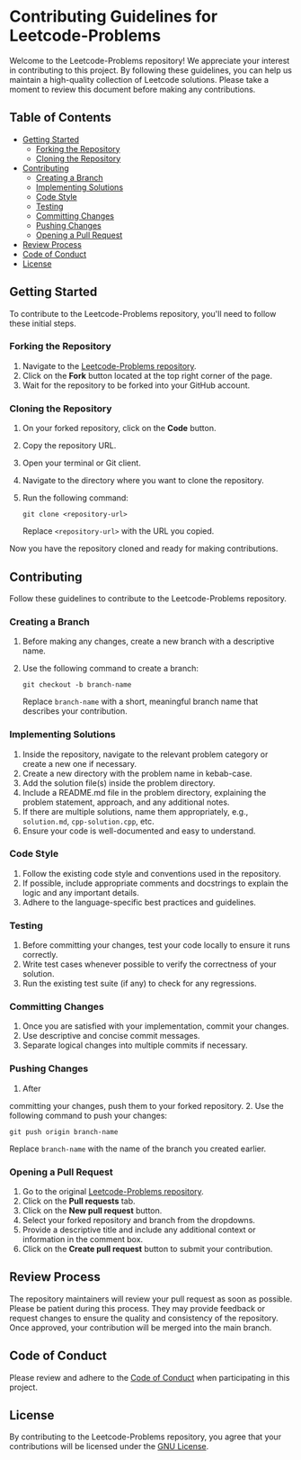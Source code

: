 # Contributing Guidelines for Leetcode-Problems

Welcome to the Leetcode-Problems repository! We appreciate your interest in contributing to this project. By following these guidelines, you can help us maintain a high-quality collection of Leetcode solutions. Please take a moment to review this document before making any contributions.

## Table of Contents

- [Getting Started](#getting-started)
  - [Forking the Repository](#forking-the-repository)
  - [Cloning the Repository](#cloning-the-repository)
- [Contributing](#contributing)
  - [Creating a Branch](#creating-a-branch)
  - [Implementing Solutions](#implementing-solutions)
  - [Code Style](#code-style)
  - [Testing](#testing)
  - [Committing Changes](#committing-changes)
  - [Pushing Changes](#pushing-changes)
  - [Opening a Pull Request](#opening-a-pull-request)
- [Review Process](#review-process)
- [Code of Conduct](#code-of-conduct)
- [License](#license)

## Getting Started

To contribute to the Leetcode-Problems repository, you'll need to follow these initial steps.

### Forking the Repository

1. Navigate to the [Leetcode-Problems repository](https://github.com/HimeshKohad/LeetCode-Problems).
2. Click on the **Fork** button located at the top right corner of the page.
3. Wait for the repository to be forked into your GitHub account.

### Cloning the Repository

1. On your forked repository, click on the **Code** button.
2. Copy the repository URL.
3. Open your terminal or Git client.
4. Navigate to the directory where you want to clone the repository.
5. Run the following command:

   ```shell
   git clone <repository-url>
   ```

   Replace `<repository-url>` with the URL you copied.

Now you have the repository cloned and ready for making contributions.

## Contributing

Follow these guidelines to contribute to the Leetcode-Problems repository.

### Creating a Branch

1. Before making any changes, create a new branch with a descriptive name.
2. Use the following command to create a branch:

   ```shell
   git checkout -b branch-name
   ```

   Replace `branch-name` with a short, meaningful branch name that describes your contribution.

### Implementing Solutions

1. Inside the repository, navigate to the relevant problem category or create a new one if necessary.
2. Create a new directory with the problem name in kebab-case.
3. Add the solution file(s) inside the problem directory.
4. Include a README.md file in the problem directory, explaining the problem statement, approach, and any additional notes.
5. If there are multiple solutions, name them appropriately, e.g., `solution.md`, `cpp-solution.cpp`, etc.
6. Ensure your code is well-documented and easy to understand.

### Code Style

1. Follow the existing code style and conventions used in the repository.
2. If possible, include appropriate comments and docstrings to explain the logic and any important details.
3. Adhere to the language-specific best practices and guidelines.

### Testing

1. Before committing your changes, test your code locally to ensure it runs correctly.
2. Write test cases whenever possible to verify the correctness of your solution.
3. Run the existing test suite (if any) to check for any regressions.

### Committing Changes

1. Once you are satisfied with your implementation, commit your changes.
2. Use descriptive and concise commit messages.
3. Separate logical changes into multiple commits if necessary.

### Pushing Changes

1. After

 committing your changes, push them to your forked repository.
2. Use the following command to push your changes:

   ```shell
   git push origin branch-name
   ```

   Replace `branch-name` with the name of the branch you created earlier.

### Opening a Pull Request

1. Go to the original [Leetcode-Problems repository](https://github.com/HimeshKohad/LeetCode-Problems).
2. Click on the **Pull requests** tab.
3. Click on the **New pull request** button.
4. Select your forked repository and branch from the dropdowns.
5. Provide a descriptive title and include any additional context or information in the comment box.
6. Click on the **Create pull request** button to submit your contribution.

## Review Process

The repository maintainers will review your pull request as soon as possible. Please be patient during this process. They may provide feedback or request changes to ensure the quality and consistency of the repository. Once approved, your contribution will be merged into the main branch.

## Code of Conduct

Please review and adhere to the [Code of Conduct](CODE_OF_CONDUCT.md) when participating in this project.

## License

By contributing to the Leetcode-Problems repository, you agree that your contributions will be licensed under the [GNU License](https://github.com/HimeshKohad/LeetCode-Problems/blob/main/LICENSE).
